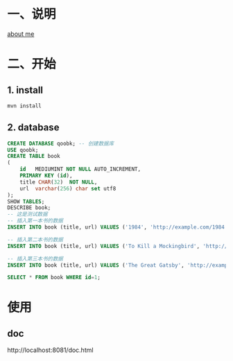 # 一、说明

[about me](https://caoyang2002.top)



# 二、开始

## 1. install 

```bash
mvn install
```

## 2. database

```sql
CREATE DATABASE qoobk; -- 创建数据库
USE qoobk;
CREATE TABLE book
(
    id   MEDIUMINT NOT NULL AUTO_INCREMENT,
    PRIMARY KEY (id),
    title CHAR(32)  NOT NULL,
    url  varchar(256) char set utf8
);
SHOW TABLES;
DESCRIBE book;
-- 这是测试数据
-- 插入第一本书的数据
INSERT INTO book (title, url) VALUES ('1984', 'http://example.com/1984');

-- 插入第二本书的数据
INSERT INTO book (title, url) VALUES ('To Kill a Mockingbird', 'http://example.com/to-kill-a-mockingbird');

-- 插入第三本书的数据
INSERT INTO book (title, url) VALUES ('The Great Gatsby', 'http://example.com/the-great-gatsby');

SELECT * FROM book WHERE id=1;

```

# 使用

## doc

http://localhost:8081/doc.html



